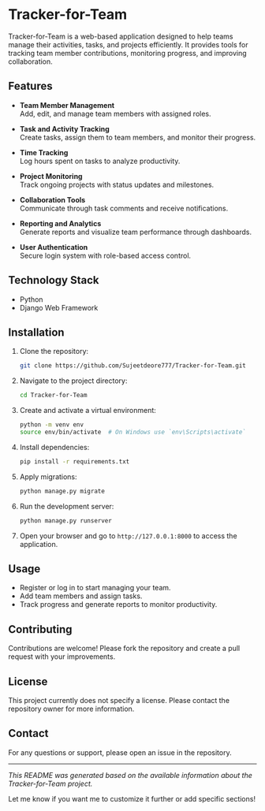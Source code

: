 # Tracker-for-Team

Tracker-for-Team is a web-based application designed to help teams manage their activities, tasks, and projects efficiently. It provides tools for tracking team member contributions, monitoring progress, and improving collaboration.

## Features

- **Team Member Management**  
  Add, edit, and manage team members with assigned roles.

- **Task and Activity Tracking**  
  Create tasks, assign them to team members, and monitor their progress.

- **Time Tracking**  
  Log hours spent on tasks to analyze productivity.

- **Project Monitoring**  
  Track ongoing projects with status updates and milestones.

- **Collaboration Tools**  
  Communicate through task comments and receive notifications.

- **Reporting and Analytics**  
  Generate reports and visualize team performance through dashboards.

- **User Authentication**  
  Secure login system with role-based access control.

## Technology Stack

- Python
- Django Web Framework

## Installation

1. Clone the repository:  
   ```bash
   git clone https://github.com/Sujeetdeore777/Tracker-for-Team.git
   ```

2. Navigate to the project directory:  
   ```bash
   cd Tracker-for-Team
   ```

3. Create and activate a virtual environment:  
   ```bash
   python -m venv env
   source env/bin/activate  # On Windows use `env\Scripts\activate`
   ```

4. Install dependencies:  
   ```bash
   pip install -r requirements.txt
   ```

5. Apply migrations:  
   ```bash
   python manage.py migrate
   ```

6. Run the development server:  
   ```bash
   python manage.py runserver
   ```

7. Open your browser and go to `http://127.0.0.1:8000` to access the application.

## Usage

- Register or log in to start managing your team.
- Add team members and assign tasks.
- Track progress and generate reports to monitor productivity.

## Contributing

Contributions are welcome! Please fork the repository and create a pull request with your improvements.

## License

This project currently does not specify a license. Please contact the repository owner for more information.

## Contact

For any questions or support, please open an issue in the repository.

---

*This README was generated based on the available information about the Tracker-for-Team project.*

Let me know if you want me to customize it further or add specific sections!
